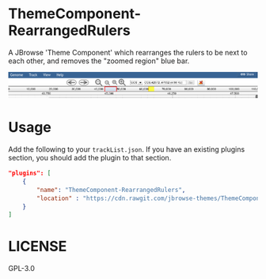 # ThemeComponent-RearrangedRulers

A JBrowse 'Theme Component' which rearranges the rulers to be next to each other, and removes the "zoomed region" blue bar.

![](./img/screenshot.png)

# Usage

Add the following to your `trackList.json`. If you have an existing plugins section, you should add the plugin to that section.

```json
"plugins": [
	{
		"name": "ThemeComponent-RearrangedRulers",
		"location" : "https://cdn.rawgit.com/jbrowse-themes/ThemeComponent-RearrangedRulers/18744363d3f7cbad6d787a7ceb05169a3704c3d9"
	}
]
```

# LICENSE

GPL-3.0
